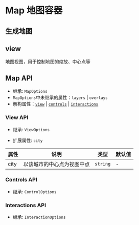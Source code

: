# Map 地图容器

## 生成地图

<preview comp="map"></preview>

## view

地图视图，用于控制地图的缩放、中心点等
<preview comp="view"></preview>

## Map API

* 继承: `MapOptions`
* `MapOptions`中未继承的属性：`layers` | `overlays`
* 解构属性：[`view`](#view-api) | [`controls`](#controls-api) | [`interactions`](#interactions-api)
  
<docs-iframe url="https://openlayers.org/en/latest/apidoc/module-ol_Map-Map.html#Map" title="MapOptions"></docs-iframe>

### View API

* 继承: `ViewOptions`

<docs-iframe url="https://openlayers.org/en/latest/apidoc/module-ol_View.html#~ViewOptions" title="ViewOptions"></docs-iframe>

* 扩展属性: `city`
  
| 属性 | 说明 | 类型 | 默认值 |
| - | - | - | - |
| city | 以该城市的中心点为视图中点 | `string` | - |

### Controls API

* 继承: `ControlOptions`

<docs-iframe url="https://openlayers.org/en/latest/apidoc/module-ol_control_defaults.html#.defaults" title="ol/control/defaults"></docs-iframe>

### Interactions API

* 继承: `InteractionOptions`

<docs-iframe url="https://openlayers.org/en/latest/apidoc/module-ol_interaction_defaults.html#.defaults" title="ol/interaction/defaults"></docs-iframe>
